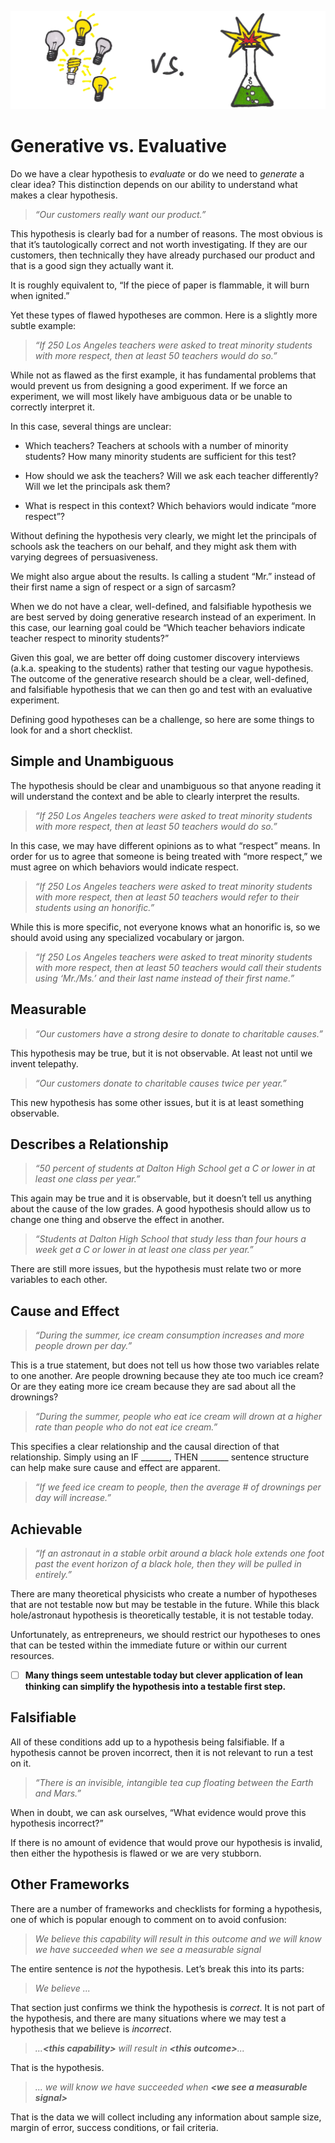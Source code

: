![](/assets/illustration-generative-vs-evaluative.png)
# Generative vs. Evaluative

Do we have a clear hypothesis to _evaluate_ or do we need to _generate_ a clear idea? This distinction depends on our ability to understand what makes a clear hypothesis.

> _“Our customers really want our product.”_

This hypothesis is clearly bad for a number of reasons. The most obvious is that it’s tautologically correct and not worth investigating. If they are our customers, then technically they have already purchased our product and that is a good sign they actually want it.

It is roughly equivalent to, “If the piece of paper is flammable, it will burn when ignited.”

Yet these types of flawed hypotheses are common. Here is a slightly more subtle example:

> _“If 250 Los Angeles teachers were asked to treat minority students with more respect, then at least 50 teachers would do so.”_

While not as flawed as the first example, it has fundamental problems that would prevent us from designing a good experiment. If we force an experiment, we will most likely have ambiguous data or be unable to correctly interpret it.

In this case, several things are unclear:

* Which teachers? Teachers at schools with a number of minority students? How many minority students are sufficient for this test?

* How should we ask the teachers? Will we ask each teacher differently? Will we let the principals ask them?

* What is respect in this context? Which behaviors would indicate “more respect”?

Without defining the hypothesis very clearly, we might let the principals of schools ask the teachers on our behalf, and they might ask them with varying degrees of persuasiveness.

We might also argue about the results. Is calling a student “Mr.” instead of their first name a sign of respect or a sign of sarcasm?

When we do not have a clear, well-defined, and falsifiable hypothesis we are best served by doing generative research instead of an experiment. In this case, our learning goal could be “Which teacher behaviors indicate teacher respect to minority students?”

Given this goal, we are better off doing customer discovery interviews \(a.k.a. speaking to the students\) rather that testing our vague hypothesis. The outcome of the generative research should be a clear, well-defined, and falsifiable hypothesis that we can then go and test with an evaluative experiment.

Defining good hypotheses can be a challenge, so here are some things to look for and a short checklist.

## **Simple and Unambiguous**

The hypothesis should be clear and unambiguous so that anyone reading it will understand the context and be able to clearly interpret the results.

> _“If 250 Los Angeles teachers were asked to treat minority students with more respect, then at least 50 teachers would do so.”_

In this case, we may have different opinions as to what “respect” means. In order for us to agree that someone is being treated with “more respect,” we must agree on which behaviors would indicate respect.

> _“If 250 Los Angeles teachers were asked to treat minority students with more respect, then at least 50 teachers would refer to their students using an honorific.”_

While this is more specific, not everyone knows what an honorific is, so we should avoid using any specialized vocabulary or jargon.

> _“If 250 Los Angeles teachers were asked to treat minority students with more respect, then at least 50 teachers would call their students using ‘Mr./Ms.’ and their last name instead of their first name.”_

## Measurable

> _“Our customers have a strong desire to donate to charitable causes.”_

This hypothesis may be true, but it is not observable. At least not until we invent telepathy.

> _“Our customers donate to charitable causes twice per year.”_

This new hypothesis has some other issues, but it is at least something observable.

## Describes a Relationship

> _“50 percent of students at Dalton High School get a C or lower in at least one class per year.”_

This again may be true and it is observable, but it doesn’t tell us anything about the cause of the low grades. A good hypothesis should allow us to change one thing and observe the effect in another.

> _“Students at Dalton High School that study less than four hours a week get a C or lower in at least one class per year.”_

There are still more issues, but the hypothesis must relate two or more variables to each other.

## Cause and Effect

> _“During the summer, ice cream consumption increases and more people drown per day.”_

This is a true statement, but does not tell us how those two variables relate to one another. Are people drowning because they ate too much ice cream? Or are they eating more ice cream because they are sad about all the drownings?

> _“During the summer, people who eat ice cream will drown at a higher rate than people who do not eat ice cream.”_

This specifies a clear relationship and the causal direction of that relationship. Simply using an IF \_\_\_\_\_\_\_, THEN \_\_\_\_\_\_\_ sentence structure can help make sure cause and effect are apparent.

> _“If we feed ice cream to people, then the average \# of drownings per day will increase.”_

## Achievable

> _“If an astronaut in a stable orbit around a black hole extends one foot past the event horizon of a black hole, then they will be pulled in entirely.”_

There are many theoretical physicists who create a number of hypotheses that are not testable now but may be testable in the future. While this black hole/astronaut hypothesis is theoretically testable, it is not testable today.

Unfortunately, as entrepreneurs, we should restrict our hypotheses to ones that can be tested within the immediate future or within our current resources.

* [ ] **Many things seem untestable today but clever application of lean thinking can simplify the hypothesis into a testable first step.**

## Falsifiable

All of these conditions add up to a hypothesis being falsifiable. If a hypothesis cannot be proven incorrect, then it is not relevant to run a test on it.

> _“There is an invisible, intangible tea cup floating between the Earth and Mars.”_

When in doubt, we can ask ourselves, “What evidence would prove this hypothesis incorrect?”

If there is no amount of evidence that would prove our hypothesis is invalid, then either the hypothesis is flawed or we are very stubborn.

## Other Frameworks

There are a number of frameworks and checklists for forming a hypothesis, one of which is popular enough to comment on to avoid confusion:

> _We believe this capability will result in this outcome and we will know we have succeeded when we see a measurable signal_

The entire sentence is _not_ the hypothesis. Let’s break this into its parts:

> _We believe ..._

That section just confirms we think the hypothesis is _correct_. It is not part of the hypothesis, and there are many situations where we may test a hypothesis that we believe is _incorrect_.

> _...**&lt;this capability&gt;** will result in **&lt;this outcome&gt;**..._

That is the hypothesis.

> _... we will know we have succeeded when **&lt;we see a measurable signal&gt;**_

That is the data we will collect including any information about sample size, margin of error, success conditions, or fail criteria.

